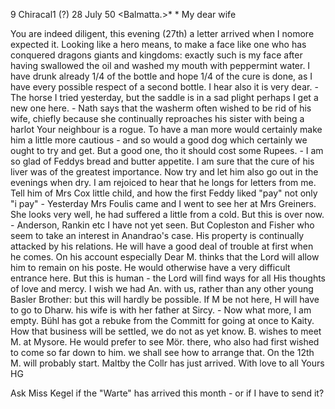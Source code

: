  9 Chiracal1 (?) 28 July 50
 <Balmatta.>* <Sunday>*
My dear wife

You are indeed diligent, this evening (27th) a letter arrived when I nomore expected it. Looking like a hero means, to make a face like one who has conquered dragons giants and kingdoms: exactly such is my face after having swallowed the oil and washed my mouth with peppermint water. I have drunk already 1/4 of the bottle and hope 1/4 of the cure is done, as I have every possible respect of a second bottle. I hear also it is very dear. - The horse I tried yesterday, but the saddle is in a sad plight perhaps I get a new one here. - Nath says that the washerm often wished to be rid of his wife, chiefly because she continually reproaches his sister with being a harlot Your neighbour is a rogue. To have a man more would certainly make him a little more cautious - and so would a good dog which certainly we ought to try and get. But a good one, tho it should cost some Rupees. - I am so glad of Feddys bread and butter appetite. I am sure that the cure of his liver was of the greatest importance. Now try and let him also go out in the evenings when dry. I am rejoiced to hear that he longs for letters from me. Tell him of Mrs Cox little child, and how the first Feddy liked "pay" not only "i pay" - Yesterday Mrs Foulis came and I went to see her at Mrs Greiners. She looks very well, he had suffered a little from a cold. But this is over now. - Anderson, Rankin etc I have not yet seen. But Copleston and Fisher who seem to take an interest in Anandrao's case. His property is continually attacked by his relations. He will have a good deal of trouble at first when he comes. On his account especially Dear M. thinks that the Lord will allow him to remain on his poste. He would otherwise have a very difficult entrance here. But this is human - the Lord will find ways for all His thoughts of love and mercy. I wish we had An. with us, rather than any other young Basler Brother: but this will hardly be possible. If M be not here, H will have to go to Dharw. his wife is with her father at Sircy. - Now what more, I am empty. Bühl has got a rebuke from the Committ for going at once to Kaity. How that business will be settled, we do not as yet know. B. wishes to meet M. at Mysore. He would prefer to see Mör. there, who also had first wished to come so far down to him. we shall see how to arrange that. On the 12th M. will probably start. Maltby the Collr has just arrived. With love to all
 Yours HG

Ask Miss Kegel if the "Warte" has arrived this month - or if I have to send it?

